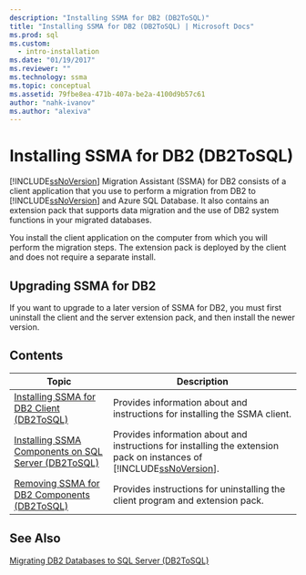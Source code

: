 ```yaml
---
description: "Installing SSMA for DB2 (DB2ToSQL)"
title: "Installing SSMA for DB2 (DB2ToSQL) | Microsoft Docs"
ms.prod: sql
ms.custom:
  - intro-installation
ms.date: "01/19/2017"
ms.reviewer: ""
ms.technology: ssma
ms.topic: conceptual
ms.assetid: 79fbe8ea-471b-407a-be2a-4100d9b57c61
author: "nahk-ivanov"
ms.author: "alexiva"
---
```

# Installing SSMA for DB2 (DB2ToSQL)
[!INCLUDE[ssNoVersion](../../includes/ssnoversion-md.md)] Migration Assistant (SSMA) for DB2 consists of a client application that you use to perform a migration from DB2 to [!INCLUDE[ssNoVersion](../../includes/ssnoversion-md.md)] and Azure SQL Database. It also contains an extension pack that supports data migration and the use of DB2 system functions in your migrated databases.  
  
You install the client application on the computer from which you will perform the migration steps. The extension pack is deployed by the client and does not require a separate install.  
  
## Upgrading SSMA for DB2  
If you want to upgrade to a later version of SSMA for DB2, you must first uninstall the client and the server extension pack, and then install the newer version.  
  
## Contents  
  
|Topic|Description|  
|---------|---------------|  
|[Installing SSMA for DB2 Client &#40;DB2ToSQL&#41;](../../ssma/db2/installing-ssma-for-db2-client-db2tosql.md)|Provides information about and instructions for installing the SSMA client.|  
|[Installing SSMA Components on SQL Server &#40;DB2ToSQL&#41;](../../ssma/db2/installing-ssma-components-on-sql-server-db2tosql.md)|Provides information about and instructions for installing the extension pack on instances of [!INCLUDE[ssNoVersion](../../includes/ssnoversion-md.md)].|  
|[Removing SSMA for DB2 Components &#40;DB2ToSQL&#41;](../../ssma/db2/removing-ssma-for-db2-components-db2tosql.md)|Provides instructions for uninstalling the client program and extension pack.|  
  
## See Also  
[Migrating DB2 Databases to SQL Server &#40;DB2ToSQL&#41;](../../ssma/db2/migrating-db2-databases-to-sql-server-db2tosql.md)  
  
